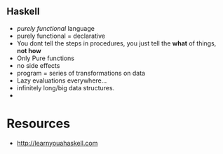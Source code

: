 
## Haskell
- _purely functional_ language
- purely functional = declarative
- You dont tell the steps in procedures, you just tell the **what** of things, **not how**
- Only Pure functions
- no side effects
- program = series of transformations on data
- Lazy evaluations everywhere...
- infinitely long/big data structures.
- 



# Resources
- http://learnyouahaskell.com

